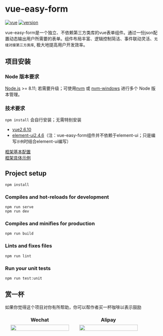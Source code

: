 # vue-easy-form

<p align="left">
  <a href="https://github.com/vuejs/vue"><img src="https://img.shields.io/badge/vue-2.6.10-brightgreen.svg" alt="vue"></a>
  <a href="https://www.npmjs.com/package/vue-easy-form"><img src="https://img.shields.io/npm/v/vue-easy-form.svg" alt="version"></a>
  <!-- <a href="https://chengaohe45.github.io/vue-easy-form-docs/dist/donate.html"><img src="https://img.shields.io/badge/%24-donate-green.svg" alt="donate"></a> -->
</p>

vue-easy-form是一个独立、不依赖第三方类库的vue表单组件。通过一份json配置动态输出用户所需要的表单。组件布局丰富、逻辑控制简洁、事件联动灵活、`无缝对接第三方类库`, 极大地提高用户开发效率。

## 项目安装

### Node 版本要求
[Node.js](https://nodejs.org/en/) >= 8.11; 若需要升级；可使用[nvm](https://github.com/nvm-sh/nvm) 或 [nvm-windows](https://github.com/coreybutler/nvm-windows) 进行多个 Node 版本管理。

### 技术要求
`npm install` 会自行安装；无需特别安装
- [vue2.6.10](https://cn.vuejs.org/v2/guide/)
- [element-ui2.4.6](https://element.eleme.cn/#/zh-CN/component/installation)（注：vue-easy-form组件并不依赖于element-ui；只是编写`示例`时结合element-ui编写）

[框架基本配置](https://chengaohe45.github.io/vue-easy-form-docs/dist/)  
[框架具体示例](https://chengaohe45.github.io/vue-easy-form-docs/demo/)

## Project setup
```
npm install
```

### Compiles and hot-reloads for development
```
npm run serve
npm run dev
```

### Compiles and minifies for production
```
npm run build
```

### Lints and fixes files
```
npm run lint
```

### Run your unit tests
```
npm run test:unit
```

## 赏一杯
如果你觉得这个项目对你有所帮助，你可以帮作者买一杯咖啡以表示鼓励
<div align="left">
  <table border="0" style="width: 90%; text-align: center; border-collapse: collapse;table-layout: fixed; border-collapse: separate; display: table; text-align: center;" align="center">
    <tbody>
      <tr>
        <th style="width: 50%; border: none;" align="center">Wechat</th>
        <th style="width: 50%; border: none;" align="center">Alipay</th>
      </tr>
      <tr style="background: none;">
        <td style="padding-top: 0; width: 50%; border: none; background-color: none; width: auto;" width="280" align="center">
          <img src="https://chengaohe45.github.io/vue-easy-form-docs/docs/images/wechat.png" width="192" style="width: 100%; max-width: 192px;"/>
        </td>
        <td style="padding-top: 0; width: 50%; border: none; background: none; width: auto;" width="280" align="center">
          <img src="https://chengaohe45.github.io/vue-easy-form-docs/docs/images/alipay.png" width="192" style="width: 100%; max-width: 192px;"/>
        </td>
      </tr>
    </tbody>
  </table>
</div>


